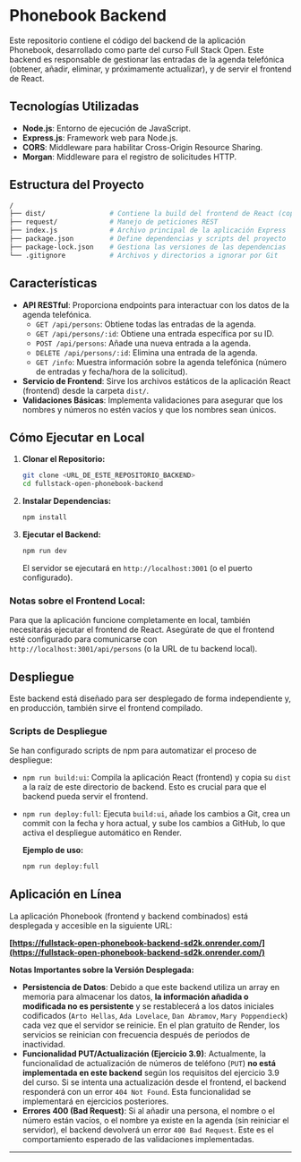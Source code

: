# Phonebook Backend

Este repositorio contiene el código del backend de la aplicación Phonebook, desarrollado como parte del curso Full Stack Open. Este backend es responsable de gestionar las entradas de la agenda telefónica (obtener, añadir, eliminar, y próximamente actualizar), y de servir el frontend de React.

## Tecnologías Utilizadas

* **Node.js**: Entorno de ejecución de JavaScript.
* **Express.js**: Framework web para Node.js.
* **CORS**: Middleware para habilitar Cross-Origin Resource Sharing.
* **Morgan**: Middleware para el registro de solicitudes HTTP.

## Estructura del Proyecto

```bash
/
├── dist/                # Contiene la build del frontend de React (copiada desde el frontend)
├── request/             # Manejo de peticiones REST
├── index.js             # Archivo principal de la aplicación Express
├── package.json         # Define dependencias y scripts del proyecto
├── package-lock.json    # Gestiona las versiones de las dependencias
└── .gitignore           # Archivos y directorios a ignorar por Git
```

## Características

* **API RESTful**: Proporciona endpoints para interactuar con los datos de la agenda telefónica.
    * `GET /api/persons`: Obtiene todas las entradas de la agenda.
    * `GET /api/persons/:id`: Obtiene una entrada específica por su ID.
    * `POST /api/persons`: Añade una nueva entrada a la agenda.
    * `DELETE /api/persons/:id`: Elimina una entrada de la agenda.
    * `GET /info`: Muestra información sobre la agenda telefónica (número de entradas y fecha/hora de la solicitud).
* **Servicio de Frontend**: Sirve los archivos estáticos de la aplicación React (frontend) desde la carpeta `dist/`.
* **Validaciones Básicas**: Implementa validaciones para asegurar que los nombres y números no estén vacíos y que los nombres sean únicos.

## Cómo Ejecutar en Local

1.  **Clonar el Repositorio:**
    ```bash
    git clone <URL_DE_ESTE_REPOSITORIO_BACKEND>
    cd fullstack-open-phonebook-backend
    ```
2.  **Instalar Dependencias:**
    ```bash
    npm install
    ```
3.  **Ejecutar el Backend:**
    ```bash
    npm run dev
    ```
    El servidor se ejecutará en `http://localhost:3001` (o el puerto configurado).

### Notas sobre el Frontend Local:

Para que la aplicación funcione completamente en local, también necesitarás ejecutar el frontend de React. Asegúrate de que el frontend esté configurado para comunicarse con `http://localhost:3001/api/persons` (o la URL de tu backend local).

## Despliegue

Este backend está diseñado para ser desplegado de forma independiente y, en producción, también sirve el frontend compilado.

### Scripts de Despliegue

Se han configurado scripts de npm para automatizar el proceso de despliegue:

* `npm run build:ui`: Compila la aplicación React (frontend) y copia su `dist` a la raíz de este directorio de backend. Esto es crucial para que el backend pueda servir el frontend.
* `npm run deploy:full`: Ejecuta `build:ui`, añade los cambios a Git, crea un commit con la fecha y hora actual, y sube los cambios a GitHub, lo que activa el despliegue automático en Render.

    **Ejemplo de uso:**
    ```bash
    npm run deploy:full
    ```

## Aplicación en Línea

La aplicación Phonebook (frontend y backend combinados) está desplegada y accesible en la siguiente URL:

**[https://fullstack-open-phonebook-backend-sd2k.onrender.com/](https://fullstack-open-phonebook-backend-sd2k.onrender.com/)**

**Notas Importantes sobre la Versión Desplegada:**

* **Persistencia de Datos**: Debido a que este backend utiliza un array en memoria para almacenar los datos, **la información añadida o modificada no es persistente** y se restablecerá a los datos iniciales codificados (`Arto Hellas`, `Ada Lovelace`, `Dan Abramov`, `Mary Poppendieck`) cada vez que el servidor se reinicie. En el plan gratuito de Render, los servicios se reinician con frecuencia después de períodos de inactividad.
* **Funcionalidad PUT/Actualización (Ejercicio 3.9)**: Actualmente, la funcionalidad de actualización de números de teléfono (`PUT`) **no está implementada en este backend** según los requisitos del ejercicio 3.9 del curso. Si se intenta una actualización desde el frontend, el backend responderá con un error `404 Not Found`. Esta funcionalidad se implementará en ejercicios posteriores.
* **Errores 400 (Bad Request)**: Si al añadir una persona, el nombre o el número están vacíos, o el nombre ya existe en la agenda (sin reiniciar el servidor), el backend devolverá un error `400 Bad Request`. Este es el comportamiento esperado de las validaciones implementadas.

---